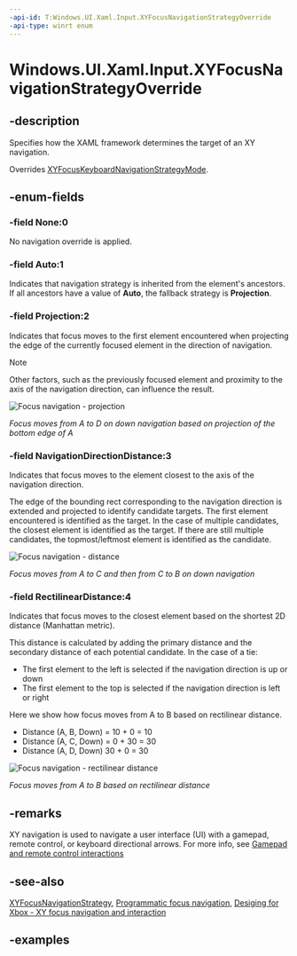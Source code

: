 ```yaml
---
-api-id: T:Windows.UI.Xaml.Input.XYFocusNavigationStrategyOverride
-api-type: winrt enum
---
```


<!-- Enumeration syntax.
public enum XYFocusNavigationStrategyOverride : int 
-->

# Windows.UI.Xaml.Input.XYFocusNavigationStrategyOverride

## -description
Specifies how the XAML framework determines the target of an XY navigation.

Overrides [XYFocusKeyboardNavigationStrategyMode](xyfocuskeyboardnavigationmode.md).


## -enum-fields
### -field None:0
No navigation override is applied. 

### -field Auto:1
Indicates that navigation strategy is inherited from the element's ancestors. If all ancestors have a value of **Auto**, the fallback strategy is **Projection**. 

### -field Projection:2
Indicates that focus moves to the first element encountered when projecting the edge of the currently focused element in the  direction of navigation.

> [!NOTE]
> Other factors, such as the previously focused element and proximity to the axis of the navigation direction, can influence the result.

<img alt="Focus navigation - projection" src="images/projection.png" />

*Focus moves from A to D on down navigation based on projection of the bottom edge of A*

### -field NavigationDirectionDistance:3
Indicates that focus moves to the element closest to the axis of the navigation direction.

The edge of the bounding rect corresponding to the navigation direction is extended and projected to identify candidate targets. The first element encountered is identified as the target. In the case of multiple candidates, the closest element is identified as the target. If there are still multiple candidates, the topmost/leftmost element is identified as the candidate.

<img alt="Focus navigation - distance" src="images/navigation-direction-distance.png" />

*Focus moves from A to C and then from C to B on down navigation*

### -field RectilinearDistance:4
Indicates that focus moves to the closest element based on the shortest 2D distance (Manhattan metric). 

This distance is calculated by adding the primary distance and the secondary distance of each potential candidate. In the case of a tie:
- The first element to the left is selected if the navigation direction is up or down
- The first element to the top is selected if the navigation direction is left or right

Here we show how focus moves from A to B based on rectilinear distance.

-   Distance (A, B, Down) = 10 + 0 = 10
-   Distance (A, C, Down) = 0 + 30 = 30
-   Distance (A, D, Down) 30 + 0 = 30

<img alt="Focus navigation - rectilinear distance" src="images/rectilinear-distance.png" />

*Focus moves from A to B based on rectilinear distance*

## -remarks
XY navigation is used to navigate a user interface (UI) with a gamepad, remote control, or keyboard directional arrows. For more info, see [Gamepad and remote control interactions](/windows/uwp/input-and-devices/gamepad-and-remote-interactions)

## -see-also

[XYFocusNavigationStrategy](xyfocusnavigationstrategy.md), [Programmatic focus navigation](/windows/apps/design/input/focus-navigation-programmatic), [Desiging for Xbox - XY focus navigation and interaction](/windows/uwp/input-and-devices/designing-for-tv)

## -examples
